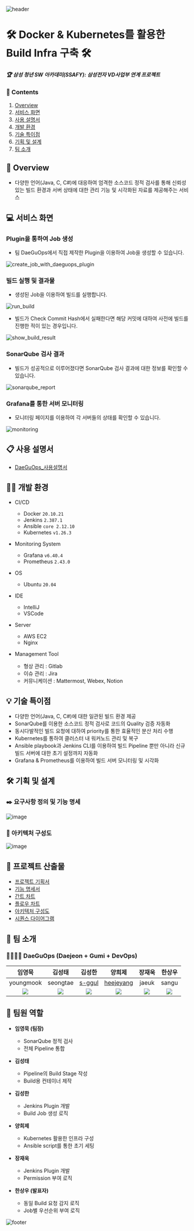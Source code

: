 ![header](https://capsule-render.vercel.app/api?type=waving&color=auto&height=300&section=header&text=DaeGuOps&fontSize=90)

# 🛠️ Docker & Kubernetes를 활용한 Build Infra 구축 🛠️

##### 🏆 삼성 청년 SW 아카데미(SSAFY): 삼성전자 VD사업부 연계 프로젝트

### 📜 Contents

1.  [Overview](#-overview)
2.  [서비스 화면](#-서비스-화면)
3.  [사용 설명서](#-사용-설명서)
4.  [개발 환경](#-개발-환경)
5.  [기술 특이점](#-기술-특이점)
6.  [기획 및 설계](#-기획-및-설계)
7.  [팀 소개](#-팀-소개)

## 👀 Overview

- 다양한 언어(Java, C, C#)에 대응하여 엄격한 소스코드 정적 검사를 통해 신뢰성 있는 빌드 환경과 서버 상태에 대한 관리 기능 및 시각화된 자료를 제공해주는 서비스

## 💻 서비스 화면

### Plugin을 통하여 Job 생성

- 팀 DaeGuOps에서 직접 제작한 Plugin을 이용하여 Job을 생성할 수 있습니다.

![create_job_with_daeguops_plugin](https://user-images.githubusercontent.com/89143804/230897377-1f227331-89f8-4f6d-8940-b6ca514acea0.gif)

### 빌드 실행 및 결과물

- 생성된 Job을 이용하여 빌드를 실행합니다.

![run_build](https://user-images.githubusercontent.com/89143804/230899118-692b84bd-70a1-4dfd-9a05-f9e7a429cde4.gif)

- 빌드가 Check Commit Hash에서 실패한다면 해당 커밋에 대하여 사전에 빌드를 진행한 적이 있는 경우입니다.

![show_build_result](https://user-images.githubusercontent.com/89143804/230899266-344e0626-3b67-47ae-adbb-2bf65f37de89.gif)

### SonarQube 검사 결과

- 빌드가 성공적으로 이루어졌다면 SonarQube 검사 결과에 대한 정보를 확인할 수 있습니다.

![sonarqube_report](https://user-images.githubusercontent.com/89143804/230900531-bb46fb1f-0458-409c-bf0a-ef27bfda25e1.gif)

### Grafana를 통한 서버 모니터링

- 모니터링 페이지를 이용하여 각 서버들의 상태를 확인할 수 있습니다.

![monitoring](https://user-images.githubusercontent.com/89143804/230900549-18055f3f-992b-4af8-a249-02d6b9010c74.gif)

## 📋 사용 설명서

- [DaeGuOps\_사용설명서](https://lab.ssafy.com/s08-s-project/S08P21S003/-/blob/master/porting-manual/porting_manual.md)

## 👨‍💻 개발 환경

- CI/CD

  - Docker `20.10.21`
  - Jenkins `2.387.1`
  - Ansible `core 2.12.10`
  - Kubernetes `v1.26.3`

- Monitoring System

  - Grafana `v6.40.4`
  - Prometheus `2.43.0`

- OS

  - Ubuntu `20.04`

- IDE

  - IntelliJ
  - VSCode

- Server

  - AWS EC2
  - Nginx

- Management Tool

  - 형상 관리 : Gitlab
  - 이슈 관리 : Jira
  - 커뮤니케이션 : Mattermost, Webex, Notion

## 💡 기술 특이점

- 다양한 언어(Java, C, C#)에 대한 일관된 빌드 환경 제공
- SonarQube를 이용한 소스코드 정적 검사로 코드의 Quality 검증 자동화
- 동시다발적인 빌드 요청에 대하여 priority를 통한 효율적인 분산 처리 수행
- Kubernetes를 통하여 클러스터 내 워커노드 관리 및 복구
- Ansible playbook과 Jenkins CLI를 이용하여 빌드 Pipeline 뿐만 아니라 신규 빌드 서버에 대한 초기 설정까지 자동화
- Grafana & Prometheus를 이용하여 빌드 서버 모니터링 및 시각화

## 🛠️ 기획 및 설계

### ✒️ 요구사항 정의 및 기능 명세

![image](https://user-images.githubusercontent.com/89143804/229289934-10fa6994-7100-4479-8fca-59b6f1cd235b.png)

### 🎨 아키텍처 구성도

![image](https://user-images.githubusercontent.com/89143804/230901052-8015d417-52c7-428d-8c4c-b34aed37ed2b.png)

## 📂 프로젝트 산출물

- [프로젝트 기획서](https://lab.ssafy.com/s08-s-project/S08P21S003/-/blob/master/docs/daeguops_proposal.md)
- [기능 명세서](https://lab.ssafy.com/s08-s-project/S08P21S003/-/blob/master/docs/daeguops_function_specification.md)
- [간트 차트](https://lab.ssafy.com/s08-s-project/S08P21S003/-/blob/master/docs/daeguops_gantt_chart.md)
- [플로우 차트](https://lab.ssafy.com/s08-s-project/S08P21S003/-/blob/master/docs/daeguops_flow_chart.md)
- [아키텍처 구성도](https://lab.ssafy.com/s08-s-project/S08P21S003/-/blob/master/docs/daeguops_architecture_diagram.md)
- [시퀀스 다이어그램](https://lab.ssafy.com/s08-s-project/S08P21S003/-/blob/master/docs/daeguops_sequence_diagram.md)

## 🦹‍ 팀 소개

### 👨‍👩‍👦‍👦 DaeGuOps (Daejeon + Gumi + DevOps)

|                       임영묵                       |                       김성태                       |                          김성한                           |                          양희제                           |                       장재욱                       |                       한상우                       |
| :------------------------------------------------: | :------------------------------------------------: | :-------------------------------------------------------: | :-------------------------------------------------------: | :------------------------------------------------: | :------------------------------------------------: |
|                     youngmook                      |                      seongtae                      |            [s-ggul](https://github.com/s-ggul)            |         [heejeyang](https://github.com/HeeJeYang)         |                       jaeuk                        |                       sangu                        |
| ![](https://avatars.githubusercontent.com/u/0?v=4) | ![](https://avatars.githubusercontent.com/u/0?v=4) | ![](https://avatars.githubusercontent.com/u/80890062?v=4) | ![](https://avatars.githubusercontent.com/u/89143804?v=4) | ![](https://avatars.githubusercontent.com/u/0?v=4) | ![](https://avatars.githubusercontent.com/u/0?v=4) |

## 📐 팀원 역할

- **임영묵 (팀장)**

  - SonarQube 정적 검사
  - 전체 Pipeline 통합

- **김성태**

  - Pipeline의 Build Stage 작성
  - Build용 컨테이너 제작

- **김성한**

  - Jenkins Plugin 개발
  - Build Job 생성 로직

- **양희제**

  - Kubernetes 활용한 인프라 구성
  - Ansible script를 통한 초기 세팅

- **장재욱**

  - Jenkins Plugin 개발
  - Permission 부여 로직

- **한상우 (발표자)**
  - 동일 Build 요청 감지 로직
  - Job별 우선순위 부여 로직

![footer](https://capsule-render.vercel.app/api?type=waving&color=auto&height=300&section=footer&text=Thank you&fontSize=90)
